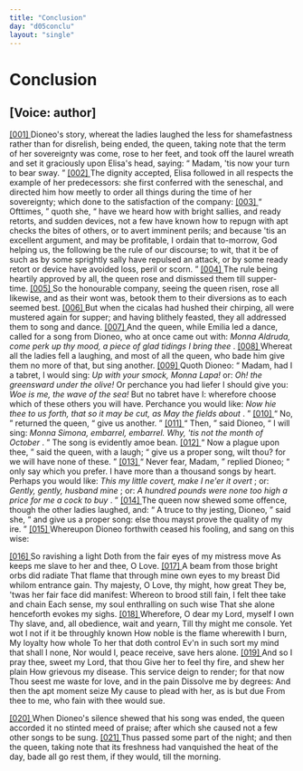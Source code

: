 ```yaml
---
title: "Conclusion"
day: "d05conclu"
layout: "single"
---
```

<div id="d05conclu" type="conclusion" who="author">
 <h1>
  Conclusion
 </h1>
 <p>
  <h2>
   [Voice: author]
  </h2>
 </p>
 <p>
  <a href="{{ site.baseurl }}itDecameron/d05conclu#p05970001" id="p05970001">
   [001]
  </a>
  Dioneo's story, whereat the ladies laughed the less for shamefastness
 rather than for disrelish, being ended, the queen, taking
 note that the term of her sovereignty was come, rose to her feet,
 and took off the laurel wreath and set it graciously upon Elisa's
 head, saying:
  <q direct="unspecified">
   Madam, 'tis now your turn to bear sway.
  </q>
  <a href="{{ site.baseurl }}itDecameron/d05conclu#p05970002" id="p05970002">
   [002]
  </a>
  The
 dignity accepted, Elisa followed in all respects the example of her
 predecessors: she first conferred with the seneschal, and directed him
 how meetly to order all things during the time of her sovereignty;
 which done to the satisfaction of the company:
  <a href="{{ site.baseurl }}itDecameron/d05conclu#p05970003" id="p05970003">
   [003]
  </a>
  <q direct="unspecified">
   Ofttimes,
  </q>
  quoth
  she,
  <q direct="unspecified">
   have we heard how with bright sallies, and ready retorts, and
 sudden devices, not a few have known how to repugn with apt checks
 the bites of others, or to avert imminent perils; and because 'tis an
 excellent argument, and may be profitable, I ordain that to-morrow,
 God helping us, the following be the rule of our discourse; to wit,
 that it be of such as by some sprightly sally have repulsed an attack,
 or by some ready retort or device have avoided loss, peril or scorn.
  </q>
  <a href="{{ site.baseurl }}itDecameron/d05conclu#p05970004" id="p05970004">
   [004]
  </a>
  The rule being heartily approved by all, the queen rose and dismissed
 them till supper-time.
  <a href="{{ site.baseurl }}itDecameron/d05conclu#p05970005" id="p05970005">
   [005]
  </a>
  So the honourable company, seeing the queen
 risen, rose all likewise, and as their wont was, betook them to their
 diversions as to each seemed best.
  <a href="{{ site.baseurl }}itDecameron/d05conclu#p05970006" id="p05970006">
   [006]
  </a>
  But when the cicalas had hushed
 their chirping, all were mustered again for supper; and having blithely
 feasted, they all addressed them to song and dance.
  <a href="{{ site.baseurl }}itDecameron/d05conclu#p05970007" id="p05970007">
   [007]
  </a>
  And the queen,
 while Emilia led a dance, called for a song from Dioneo, who at once
 came out with:
  <i type="song">
   Monna Aldruda, come perk up thy mood, a piece
      of glad tidings I bring thee
  </i>
  .
  <a href="{{ site.baseurl }}itDecameron/d05conclu#p05970008" id="p05970008">
   [008]
  </a>
  Whereat all the ladies fell a laughing,
 and most of all the queen, who bade him give them no more of that,
 but sing another.
  <a href="{{ site.baseurl }}itDecameron/d05conclu#p05970009" id="p05970009">
   [009]
  </a>
  Quoth Dioneo:
  <q direct="unspecified">
   Madam, had I a tabret, I
	would sing:
   <i type="song">
    Up with your smock, Monna Lapa!
   </i>
   or:
   <i type="song">
    Oh!
 the greensward under the olive!
   </i>
   Or perchance you had liefer I
	should give you:
   <i type="song">
    Woe is me, the wave of the sea!
   </i>
   But no tabret
 have I: wherefore choose which of these others you will have.
	Perchance you would like:
   <i type="song">
    Now hie thee to us forth, that so it
 may be cut, as May the fields about
   </i>
   .
  </q>
  <a href="{{ site.baseurl }}itDecameron/d05conclu#p05970010" id="p05970010">
   [010]
  </a>
  <q direct="unspecified">
   No,
  </q>
  returned the queen,
  <q direct="unspecified">
   give us another.
  </q>
  <a href="{{ site.baseurl }}itDecameron/d05conclu#p05970011" id="p05970011">
   [011]
  </a>
  <q direct="unspecified">
   Then,
  </q>
  said Dioneo,
  <q direct="unspecified">
   I will sing:
   <i type="song">
    Monna
 Simona, embarrel, embarrel. Why, 'tis not the month of October
   </i>
   .
  </q>
  <note>
   The
	song is evidently amoe
   bean.
  </note>
  <a href="{{ site.baseurl }}itDecameron/d05conclu#p05970012" id="p05970012">
   [012]
  </a>
  <q direct="unspecified">
   Now a plague upon thee,
  </q>
  said the queen, with a laugh;
  <q direct="unspecified">
   give us
	a proper song, wilt thou? for we will have none of these.
  </q>
  <a href="{{ site.baseurl }}itDecameron/d05conclu#p05970013" id="p05970013">
   [013]
  </a>
  <q direct="unspecified">
   Never
	fear, Madam,
  </q>
  replied Dioneo;
  <q direct="unspecified">
   only say which you prefer. I have
	more than a thousand songs by heart. Perhaps you would like:
   <i type="song">
    This my little covert, make I ne'er it overt
   </i>
   ; or:
   <i type="song">
    Gently, gently,
	  husband mine
   </i>
   ; or:
   <i type="song">
    A hundred pounds were none too high a
	price for me a cock to buy
   </i>
   .
  </q>
  <a href="{{ site.baseurl }}itDecameron/d05conclu#p05970014" id="p05970014">
   [014]
  </a>
  The queen now shewed some offence,
      though the other ladies laughed, and:
  <q direct="unspecified">
   A truce to thy jesting,
	Dioneo,
  </q>
  said she,
  <q direct="unspecified">
   and give us a proper song: else thou mayst prove
	the quality of my ire.
  </q>
  <a href="{{ site.baseurl }}itDecameron/d05conclu#p05970015" id="p05970015">
   [015]
  </a>
  Whereupon Dioneo forthwith ceased his
      fooling, and sang on this wise:
 </p>
 <div3 type="song" who="dioneo">
  <lg>
   <a href="{{ site.baseurl }}itDecameron/d05conclu#p05970016" id="p05970016">
    [016]
   </a>
   <l>
    So ravishing a light
   </l>
   <l>
    Doth from the fair eyes of my mistress move
   </l>
   <l>
    As keeps me slave to her and thee, O Love.
   </l>
  </lg>
  <lg>
   <a href="{{ site.baseurl }}itDecameron/d05conclu#p05970017" id="p05970017">
    [017]
   </a>
   <l>
    A beam from those bright orbs did radiate
   </l>
   <l>
    That flame that through mine own eyes to my breast
   </l>
   <l>
    Did whilom entrance gain.
   </l>
   <l>
    Thy majesty, O Love, thy might, how great
   </l>
   <l>
    They be, 'twas her fair face did manifest:
   </l>
   <l>
    Whereon to brood still fain,
   </l>
   <l>
    I felt thee take and chain
   </l>
   <l>
    Each sense, my soul enthralling on such wise
   </l>
   <l>
    That she alone henceforth evokes my sighs.
   </l>
  </lg>
  <lg>
   <a href="{{ site.baseurl }}itDecameron/d05conclu#p05970018" id="p05970018">
    [018]
   </a>
   <l>
    Wherefore, O dear my Lord, myself I own
   </l>
   <l>
    Thy slave, and, all obedience, wait and yearn,
   </l>
   <l>
    Till thy might me console.
   </l>
   <l>
    Yet wot I not if it be throughly known
   </l>
   <l>
    How noble is the flame wherewith I burn,
   </l>
   <l>
    My loyalty how whole
   </l>
   <l>
    To her that doth control
   </l>
   <l>
    Ev'n in such sort my mind that shall I none,
   </l>
   <l>
    Nor would I, peace receive, save hers alone.
   </l>
  </lg>
  <lg>
   <a href="{{ site.baseurl }}itDecameron/d05conclu#p05970019" id="p05970019">
    [019]
   </a>
   <l>
    And so I pray thee, sweet my Lord, that thou
   </l>
   <l>
    Give her to feel thy fire, and shew her plain
   </l>
   <l>
    How grievous my disease.
   </l>
   <l>
    This service deign to render; for that now
   </l>
   <l>
    Thou seest me waste for love, and in the pain
   </l>
   <l>
    Dissolve me by degrees:
   </l>
   <l>
    And then the apt moment seize
   </l>
   <l>
    My cause to plead with her, as is but due
   </l>
   <l>
    From thee to me, who fain with thee would sue.
   </l>
  </lg>
 </div3>
 <p>
  <a href="{{ site.baseurl }}itDecameron/d05conclu#p05970020" id="p05970020">
   [020]
  </a>
  When Dioneo's silence shewed that his song was ended, the
 queen accorded it no stinted meed of praise; after which she
 caused not a few other songs to be sung.
  <a href="{{ site.baseurl }}itDecameron/d05conclu#p05970021" id="p05970021">
   [021]
  </a>
  Thus passed some part
 of the night; and then the queen, taking note that its freshness had
 vanquished the heat of the day, bade all go rest them, if they would,
 till the morning.
 </p>
</div>